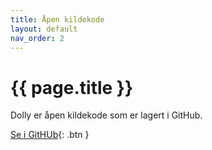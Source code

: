 ```yaml
---
title: Åpen kildekode
layout: default
nav_order: 2
---
```


# {{ page.title }}

Dolly er åpen kildekode som er lagert i GitHub.

[Se i GitHUb](https://github.com/navikt/dolly-frontend/){: .btn }